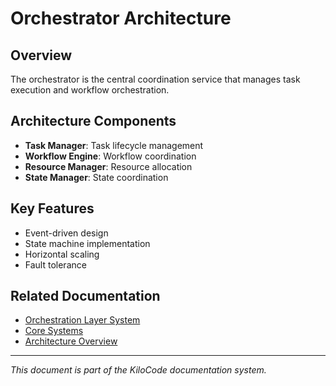 # Orchestrator Architecture

## Overview
The orchestrator is the central coordination service that manages task execution and workflow orchestration.

## Architecture Components
- **Task Manager**: Task lifecycle management
- **Workflow Engine**: Workflow coordination
- **Resource Manager**: Resource allocation
- **State Manager**: State coordination

## Key Features
- Event-driven design
- State machine implementation
- Horizontal scaling
- Fault tolerance

## Related Documentation
- [Orchestration Layer System](ORCHESTRATION_LAYER_SYSTEM.md)
- [Core Systems](CORE_SYSTEMS.md)
- [Architecture Overview](ARCHITECTURE_OVERVIEW.md)

---
*This document is part of the KiloCode documentation system.*
